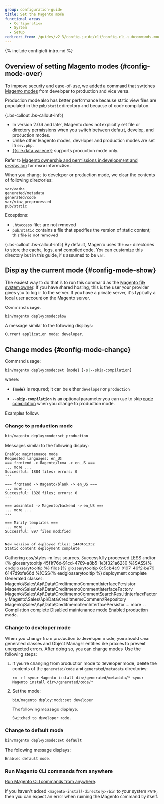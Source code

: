 ```yaml
---
group: configuration-guide
title: Set the Magento mode
functional_areas:
  - Configuration
  - System
  - Setup
redirect_from: /guides/v2.3/config-guide/cli/config-cli-subcommands-mode.html
---
```


{% include config/cli-intro.md %}

## Overview of setting Magento modes {#config-mode-over}

To improve security and ease-of-use, we added a command that switches [Magento modes]({{page.baseurl}}/configure/application-initialization/magento-modes.html) from developer to production and vice versa.

Production mode also has better performance because static view files are populated in the `pub/static` directory and because of code compilation.

{:.bs-callout .bs-callout-info}

* In version 2.0.6 and later, Magento does not explicitly set file or directory permissions when you switch between default, develop, and production modes.
* Unlike other Magento modes, developer and production modes are set in `env.php`.
* [{{site.data.var.ece}}]({{page.baseurl}}/cloud/basic-information/magento-commerce-cloud.html) supports production mode only.

Refer to [Magento ownership and permissions in development and production]({{page.baseurl}}/configure/deployment/file-system-ownership-permissions.html) for more information.

When you change to developer or production mode, we clear the contents of following directories:

```
var/cache
generated/metadata
generated/code
var/view_preprocessed
pub/static
```

Exceptions:

* `.htaccess` files are not removed
* `pub/static` contains a file that specifies the version of static content; this file is not removed

{:.bs-callout .bs-callout-info}
By default, Magento uses the `var` directories to store the cache, logs, and compiled code. You can customize this directory but in this guide, it's assumed to be `var`.

## Display the current mode {#config-mode-show}

The easiest way to do that is to run this command as the [Magento file system owner]({{page.baseurl}}/install/getting-started/file-system-ownership-permissions.html). If you have shared hosting, this is the user your provider gives you to log in to the server. If you have a private server, it's typically a local user account on the Magento server.

Command usage:

```bash
bin/magento deploy:mode:show
```

A message similar to the following displays:

```
Current application mode: developer.
```

## Change modes {#config-mode-change}

Command usage:

```bash
bin/magento deploy:mode:set {mode} [-s|--skip-compilation]
```

where:

* **`{mode}`** is required; it can be either `developer` or `production`

* **`--skip-compilation`** is an optional parameter you can use to skip [code compilation]({{page.baseurl}}/configure/command-line/compile-code.html) when you change to production mode.

Examples follow.

### Change to production mode

```bash
bin/magento deploy:mode:set production
```

Messages similar to the following display:

```
Enabled maintenance mode
Requested languages: en_US
=== frontend -> Magento/luma -> en_US ===
... more ...
Successful: 1884 files; errors: 0
---

=== frontend -> Magento/blank -> en_US ===
... more ...
Successful: 1828 files; errors: 0
---

=== adminhtml -> Magento/backend -> en_US ===
... more ...
---

=== Minify templates ===
... more ...
Successful: 897 files modified
---

New version of deployed files: 1440461332
Static content deployment complete
```

Gathering css/styles-m.less sources.
Successfully processed LESS and/or {% glossarytooltip 45f1f76d-91cd-4789-a8b5-1e3f321a6280 %}SASS{% endglossarytooltip %} files
{% glossarytooltip 6c5cb4e9-9197-46f2-ba79-6147d9bfe66d %}CSS{% endglossarytooltip %} deployment complete
Generated classes:
        Magento\\Sales\\Api\\Data\\CreditmemoCommentInterfacePersistor
        Magento\\Sales\\Api\\Data\\CreditmemoCommentInterfaceFactory
        Magento\\Sales\\Api\\Data\\CreditmemoCommentSearchResultInterfaceFactory
        Magento\\Sales\\Api\\Data\\CreditmemoComment\\Repository
        Magento\\Sales\\Api\\Data\\CreditmemoItemInterfacePersistor
        ... more ...
	Compilation complete
	Disabled maintenance mode
	Enabled production mode.

### Change to developer mode

When you change from production to developer mode, you should clear generated classes and Object Manager entities like proxies to prevent unexpected errors. After doing so, you can change modes. Use the following steps:

1. If you're changing from production mode to developer mode, delete the contents of the `generated/code` and `generated/metadata` directories:

   ```
   rm -rf <your Magento install dir>/generated/metadata/* <your Magento install dir>/generated/code/*
   ```

2. Set the mode:

   ```
   bin/magento deploy:mode:set developer
   ```

   The following message displays:

   ```
   Switched to developer mode.
   ```

### Change to default mode

```bash
bin/magento deploy:mode:set default
```

The following message displays:

```
Enabled default mode.
```

### Run Magento CLI commands from anywhere

[Run Magento CLI commands from anywhere]({{page.baseurl}}/configure/command-line.html#config-install-cli-first).

If you haven't added `<magento-install-directory>/bin` to your system `PATH`, then you can expect an error when running the Magento command by itself.

